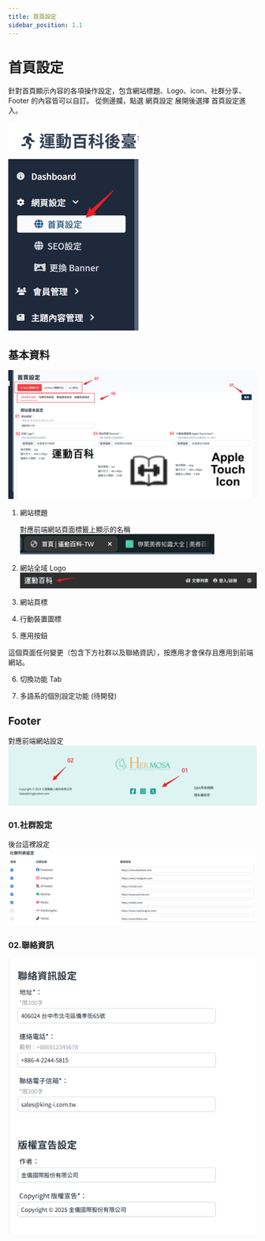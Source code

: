 ```yaml
---
title: 首頁設定
sidebar_position: 1.1
---
```


# 首頁設定

針對首頁顯示內容的各項操作設定，包含網站標題、Logo、icon、社群分享、Footer 的內容皆可以自訂。
從側邊攔，點選 網頁設定 展開後選擇 首頁設定進入。

![enter page](img/enter-homepage-setting.png)

## 基本資料

![basic-setting](img/basic-setting.png)

1. 網站標題

    對應前端網站頁面標籤上顯示的名稱
    ![website name](img/website-name.png)

2. 網站全域 Logo
   ![logo](img/website-logo.png)

3. 網站頁標

4. 行動裝置圖標

5. 應用按鈕

這個頁面任何變更（包含下方社群以及聯絡資訊），按應用才會保存且應用到前端網站。

6. 切換功能 Tab

7. 多語系的個別設定功能 (待開發)

## Footer

對應前端網站設定
![footer](img/footer.png)

### 01.社群設定

後台這裡設定
![alt text](img/social-list.png)

### 02.聯絡資訊

![alt text](img/comtact.png)
